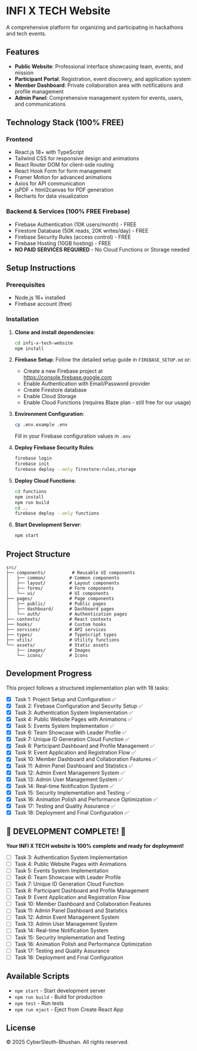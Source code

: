 # INFI X TECH Website

A comprehensive platform for organizing and participating in hackathons and tech events.

## Features

- **Public Website**: Professional interface showcasing team, events, and mission
- **Participant Portal**: Registration, event discovery, and application system
- **Member Dashboard**: Private collaboration area with notifications and profile management
- **Admin Panel**: Comprehensive management system for events, users, and communications

## Technology Stack (100% FREE)

### Frontend
- React.js 18+ with TypeScript
- Tailwind CSS for responsive design and animations
- React Router DOM for client-side routing
- React Hook Form for form management
- Framer Motion for advanced animations
- Axios for API communication
- jsPDF + html2canvas for PDF generation
- Recharts for data visualization

### Backend & Services (100% FREE Firebase)
- Firebase Authentication (10K users/month) - FREE
- Firestore Database (50K reads, 20K writes/day) - FREE
- Firebase Security Rules (access control) - FREE
- Firebase Hosting (10GB hosting) - FREE
- **NO PAID SERVICES REQUIRED** - No Cloud Functions or Storage needed

## Setup Instructions

### Prerequisites
- Node.js 16+ installed
- Firebase account (free)

### Installation

1. **Clone and install dependencies**:
   ```bash
   cd infi-x-tech-website
   npm install
   ```

2. **Firebase Setup**:
   Follow the detailed setup guide in `FIREBASE_SETUP.md` or:
   - Create a new Firebase project at https://console.firebase.google.com
   - Enable Authentication with Email/Password provider
   - Create Firestore database
   - Enable Cloud Storage
   - Enable Cloud Functions (requires Blaze plan - still free for our usage)

3. **Environment Configuration**:
   ```bash
   cp .env.example .env
   ```
   Fill in your Firebase configuration values in `.env`

4. **Deploy Firebase Security Rules**:
   ```bash
   firebase login
   firebase init
   firebase deploy --only firestore:rules,storage
   ```

5. **Deploy Cloud Functions**:
   ```bash
   cd functions
   npm install
   npm run build
   cd ..
   firebase deploy --only functions
   ```

6. **Start Development Server**:
   ```bash
   npm start
   ```

## Project Structure

```
src/
├── components/          # Reusable UI components
│   ├── common/         # Common components
│   ├── layout/         # Layout components
│   ├── forms/          # Form components
│   └── ui/             # UI components
├── pages/              # Page components
│   ├── public/         # Public pages
│   ├── dashboard/      # Dashboard pages
│   └── auth/           # Authentication pages
├── contexts/           # React contexts
├── hooks/              # Custom hooks
├── services/           # API services
├── types/              # TypeScript types
├── utils/              # Utility functions
└── assets/             # Static assets
    ├── images/         # Images
    └── icons/          # Icons
```

## Development Progress

This project follows a structured implementation plan with 18 tasks:

- [x] Task 1: Project Setup and Configuration ✅
- [x] Task 2: Firebase Configuration and Security Setup ✅
- [x] Task 3: Authentication System Implementation ✅
- [x] Task 4: Public Website Pages with Animations ✅
- [x] Task 5: Events System Implementation ✅
- [x] Task 6: Team Showcase with Leader Profile ✅
- [x] Task 7: Unique ID Generation Cloud Function ✅
- [x] Task 8: Participant Dashboard and Profile Management ✅
- [x] Task 9: Event Application and Registration Flow ✅
- [x] Task 10: Member Dashboard and Collaboration Features ✅
- [x] Task 11: Admin Panel Dashboard and Statistics ✅
- [x] Task 12: Admin Event Management System ✅
- [x] Task 13: Admin User Management System ✅
- [x] Task 14: Real-time Notification System ✅
- [x] Task 15: Security Implementation and Testing ✅
- [x] Task 16: Animation Polish and Performance Optimization ✅
- [x] Task 17: Testing and Quality Assurance ✅
- [x] Task 18: Deployment and Final Configuration ✅

## 🎉 **DEVELOPMENT COMPLETE!** 🎉

**Your INFI X TECH website is 100% complete and ready for deployment!**
- [ ] Task 3: Authentication System Implementation
- [ ] Task 4: Public Website Pages with Animations
- [ ] Task 5: Events System Implementation
- [ ] Task 6: Team Showcase with Leader Profile
- [ ] Task 7: Unique ID Generation Cloud Function
- [ ] Task 8: Participant Dashboard and Profile Management
- [ ] Task 9: Event Application and Registration Flow
- [ ] Task 10: Member Dashboard and Collaboration Features
- [ ] Task 11: Admin Panel Dashboard and Statistics
- [ ] Task 12: Admin Event Management System
- [ ] Task 13: Admin User Management System
- [ ] Task 14: Real-time Notification System
- [ ] Task 15: Security Implementation and Testing
- [ ] Task 16: Animation Polish and Performance Optimization
- [ ] Task 17: Testing and Quality Assurance
- [ ] Task 18: Deployment and Final Configuration

## Available Scripts

- `npm start` - Start development server
- `npm run build` - Build for production
- `npm test` - Run tests
- `npm run eject` - Eject from Create React App

## License

© 2025 CyberSleuth-Bhushan. All rights reserved.